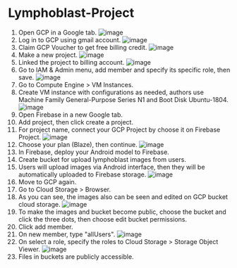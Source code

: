 # Lymphoblast-Project

1. Open GCP in a Google tab.
![image](https://user-images.githubusercontent.com/78900200/121197633-a9d92b00-c89b-11eb-9f64-e3cddc100d64.png)
2. Log in to GCP using gmail account.
![image](https://user-images.githubusercontent.com/78900200/121187710-8d84c080-c892-11eb-9200-009bbb115d52.png)
3. Claim GCP Voucher to get free billing credit.
![image](https://user-images.githubusercontent.com/78900200/121197672-b2c9fc80-c89b-11eb-9ced-f04b9b641c61.png)
4. Make a new project.
![image](https://user-images.githubusercontent.com/78900200/121197837-da20c980-c89b-11eb-80d6-ee54f17d530f.png)
5. Linked the project to billing account.
![image](https://user-images.githubusercontent.com/78900200/121187909-c1f87c80-c892-11eb-8968-033c3c4d01bf.png)
6. Go to IAM & Admin menu, add member and specify its specific role, then save.
![image](https://user-images.githubusercontent.com/78900200/121188118-ff5d0a00-c892-11eb-8767-6d2e31646366.png)
7. Go to Compute Engine > VM Instances.
8. Create VM instance with configurations as needed, authors use Machine Family General-Purpose Series N1 and Boot Disk Ubuntu-1804.
![image](https://user-images.githubusercontent.com/78900200/121188298-2d424e80-c893-11eb-84fc-14c98649b90d.png)
9. Open Firebase in a new Google tab.
10. Add project, then click create a project.
11. For project name, connect your GCP Project by choose it on Firebase Project.
![image](https://user-images.githubusercontent.com/78900200/121188564-72ff1700-c893-11eb-9e1a-d6cd6986a17a.png)
12. Choose your plan (Blaze), then continue.
![image](https://user-images.githubusercontent.com/78900200/121188682-8ad69b00-c893-11eb-8844-26d942b00fc4.png)
13. In Firebase, deploy your Android model to Firebase.
14. Create bucket for upload lymphoblast images from users.
15. Users will upload images via Android interface, then they will be automatically uploaded to Firebase storage.
![image](https://user-images.githubusercontent.com/78900200/121188870-b8bbdf80-c893-11eb-8b65-a73d74a1db04.png)
16. Move to GCP again.
17. Go to Cloud Storage > Browser.
18. As you can see, the images also can be seen and edited on GCP bucket cloud storage.
![image](https://user-images.githubusercontent.com/78900200/121189043-eacd4180-c893-11eb-85a3-e07a9e890d54.png)
19. To make the images and bucket become public, choose the bucket and click the three dots, then choose edit bucket permissions.
20. Click add member.
21. On new member, type "allUsers".
![image](https://user-images.githubusercontent.com/78900200/121189341-34b62780-c894-11eb-978a-bfbc78a08314.png)
22. On select a role, specify the roles to Cloud Storage > Storage Object Viewer.
![image](https://user-images.githubusercontent.com/78900200/121189213-14866880-c894-11eb-8593-1df486f7356b.png)
23. Files in buckets are publicly accessible.
